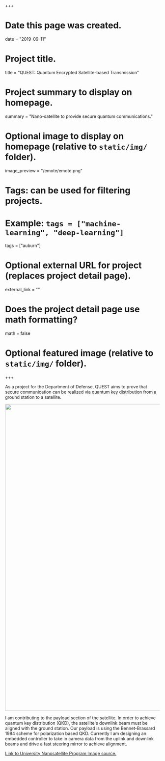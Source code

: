 +++
# Date this page was created.
date = "2019-09-11"

# Project title.
title = "QUEST: Quantum Encrypted Satellite-based Transmission"

# Project summary to display on homepage.
summary = "Nano-satellite to provide secure quantum communications."

# Optional image to display on homepage (relative to `static/img/` folder).
image_preview = "/emote/emote.png"

# Tags: can be used for filtering projects.
# Example: `tags = ["machine-learning", "deep-learning"]`
tags = ["auburn"]

# Optional external URL for project (replaces project detail page).
external_link = ""

# Does the project detail page use math formatting?
math = false

# Optional featured image (relative to `static/img/` folder).


+++

As a project for the Department of Defense, QUEST aims to prove that secure 
communication can be realized via quantum key distribution from a ground 
station to a satellite. 

<img src = "/img/qkd/bb84.png" width = "1000">

I am contributing to the payload section of the satellite. In order to achieve 
quantum key distribution (QKD), the satellite's downlink beam must be aligned with the
ground station. Our payload is using the Bennet-Brassard 1984 scheme for polarization 
based QKD. Currently I am designing an embedded controller to take in camera data from 
the uplink and downlink beams and drive a fast steering mirror to achieve alignment. 

<a href="https://universitynanosat.org/">Link to University Nanosatellite Program </a> <a href="http://physique.unice.fr/sem6/2014-2015/PagesWeb/PT/Tomographie/?page=bb84">Image source.</a>